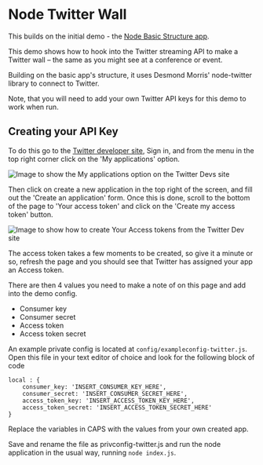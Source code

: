 Node Twitter Wall
=================

This builds on the initial demo - the [Node Basic Structure app](https://github.com/tmwagency/node-basic-setup).

This demo shows how to hook into the Twitter streaming API to make a Twitter wall – the same as you might see at a conference or event.

Building on the basic app's structure, it uses Desmond Morris' node-twitter library to connect to Twitter.

Note, that you will need to add your own Twitter API keys for this demo to work when run.

## Creating your API Key

To do this go to the [Twitter developer site](https://dev.twitter.com/), Sign in, and from the menu in the top right corner click on the 'My applications' option.

<img src="http://i.imgur.com/qPwQdoi.jpg" alt="Image to show the My applications option on the Twitter Devs site" />

Then click on create a new application in the top right of the screen, and fill out the 'Create an application' form.  Once this is done, scroll to the bottom of the page to 'Your access token' and click on the 'Create my access token' button.

<img src="http://i.imgur.com/uyAiZ86.jpg" alt="Image to show how to create Your Access tokens from the Twitter Dev site" />

The access token takes a few moments to be created, so give it a minute or so, refresh the page and you should see that Twitter has assigned your app an Access token.

There are then 4 values you need to make a note of on this page and add into the demo config.

- Consumer key
- Consumer secret
- Access token
- Access token secret

An example private config is located at `config/exampleconfig-twitter.js`.  Open this file in your text editor of choice and look for the following block of code

	local : {
		consumer_key: 'INSERT_CONSUMER_KEY_HERE',
		consumer_secret: 'INSERT_CONSUMER_SECRET_HERE',
		access_token_key: 'INSERT_ACCESS_TOKEN_KEY_HERE',
		access_token_secret: 'INSERT_ACCESS_TOKEN_SECRET_HERE'
	}

Replace the variables in CAPS with the values from your own created app.

Save and rename the file as privconfig-twitter.js and run the node application in the usual way, running `node index.js`.